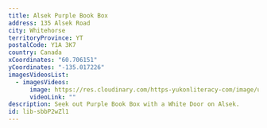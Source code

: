 ```yaml
---
title: Alsek Purple Book Box
address: 135 Alsek Road
city: Whitehorse
territoryProvince: YT
postalCode: Y1A 3K7
country: Canada
xCoordinates: "60.706151"
yCoordinates: "-135.017226"
imagesVideosList:
  - imagesVideos:
      image: https://res.cloudinary.com/https-yukonliteracy-com/image/upload/q_35/v1656456922/IMG_2508_bvok9o.jpg
      videoLink: ""
description: Seek out Purple Book Box with a White Door on Alsek.
id: lib-sbbP2wZl1
---
```

